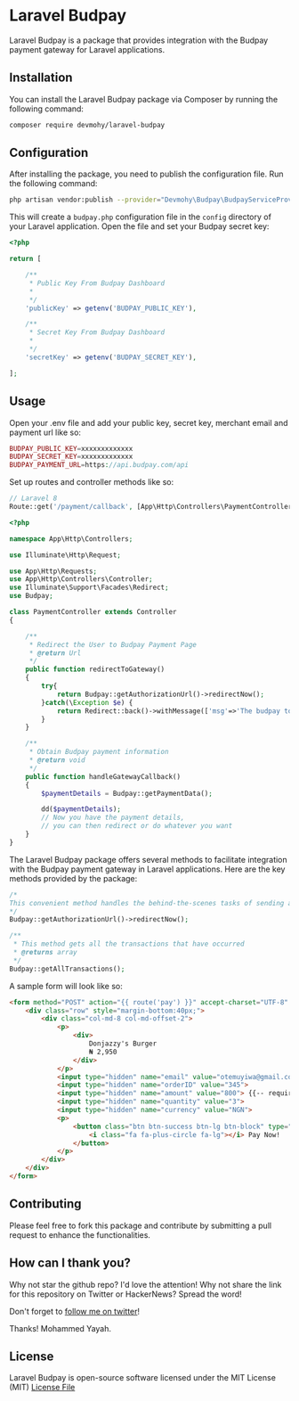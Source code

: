 # Laravel Budpay

Laravel Budpay is a package that provides integration with the Budpay payment gateway for Laravel applications.

## Installation

You can install the Laravel Budpay package via Composer by running the following command:

```bash
composer require devmohy/laravel-budpay
```

## Configuration

After installing the package, you need to publish the configuration file. Run the following command:

```bash
php artisan vendor:publish --provider="Devmohy\Budpay\BudpayServiceProvider"
```

This will create a `budpay.php` configuration file in the `config` directory of your Laravel application. Open the file and set your Budpay secret key:

```php
<?php

return [

    /**
     * Public Key From Budpay Dashboard
     *
     */
    'publicKey' => getenv('BUDPAY_PUBLIC_KEY'),

    /**
     * Secret Key From Budpay Dashboard
     *
     */
    'secretKey' => getenv('BUDPAY_SECRET_KEY'),

];
```

## Usage

Open your .env file and add your public key, secret key, merchant email and payment url like so:

```php
BUDPAY_PUBLIC_KEY=xxxxxxxxxxxxx
BUDPAY_SECRET_KEY=xxxxxxxxxxxxx
BUDPAY_PAYMENT_URL=https://api.budpay.com/api
```

Set up routes and controller methods like so:

```php
// Laravel 8
Route::get('/payment/callback', [App\Http\Controllers\PaymentController::class, 'handleGatewayCallback']);
```

```php
<?php

namespace App\Http\Controllers;

use Illuminate\Http\Request;

use App\Http\Requests;
use App\Http\Controllers\Controller;
use Illuminate\Support\Facades\Redirect;
use Budpay;

class PaymentController extends Controller
{

    /**
     * Redirect the User to Budpay Payment Page
     * @return Url
     */
    public function redirectToGateway()
    {
        try{
            return Budpay::getAuthorizationUrl()->redirectNow();
        }catch(\Exception $e) {
            return Redirect::back()->withMessage(['msg'=>'The budpay token has expired. Please refresh the page and try again.', 'type'=>'error']);
        }        
    }

    /**
     * Obtain Budpay payment information
     * @return void
     */
    public function handleGatewayCallback()
    {
        $paymentDetails = Budpay::getPaymentData();

        dd($paymentDetails);
        // Now you have the payment details,
        // you can then redirect or do whatever you want
    }
}
```

The Laravel Budpay package offers several methods to facilitate integration with the Budpay payment gateway in Laravel applications. Here are the key methods provided by the package:
```php
/*
This convenient method handles the behind-the-scenes tasks of sending a POST request with the form data to the Budpay API. It takes care of all the necessary steps, including obtaining the authorization URL and redirecting the user to the Budpay Payment Page. We've abstracted away all the complexities, allowing you to focus on your coding tasks without worrying about these implementation details. So go ahead, enjoy your coding journey while we handle the rest!
*/
Budpay::getAuthorizationUrl()->redirectNow();

/**
 * This method gets all the transactions that have occurred
 * @returns array
 */
Budpay::getAllTransactions();
```

A sample form will look like so:

```html
<form method="POST" action="{{ route('pay') }}" accept-charset="UTF-8" class="form-horizontal" role="form">
    <div class="row" style="margin-bottom:40px;">
        <div class="col-md-8 col-md-offset-2">
            <p>
                <div>
                    Donjazzy's Burger
                    ₦ 2,950
                </div>
            </p>
            <input type="hidden" name="email" value="otemuyiwa@gmail.com"> {{-- required --}}
            <input type="hidden" name="orderID" value="345">
            <input type="hidden" name="amount" value="800"> {{-- required in kobo --}}
            <input type="hidden" name="quantity" value="3">
            <input type="hidden" name="currency" value="NGN">
            <p>
                <button class="btn btn-success btn-lg btn-block" type="submit" value="Pay Now!">
                    <i class="fa fa-plus-circle fa-lg"></i> Pay Now!
                </button>
            </p>
        </div>
    </div>
</form>
```


## Contributing

Please feel free to fork this package and contribute by submitting a pull request to enhance the functionalities.

## How can I thank you?

Why not star the github repo? I'd love the attention! Why not share the link for this repository on Twitter or HackerNews? Spread the word!

Don't forget to [follow me on twitter](https://twitter.com/devmohy)!

Thanks!
Mohammed Yayah.


## License
Laravel Budpay is open-source software licensed under the MIT License (MIT) [License File](LICENSE.md)
